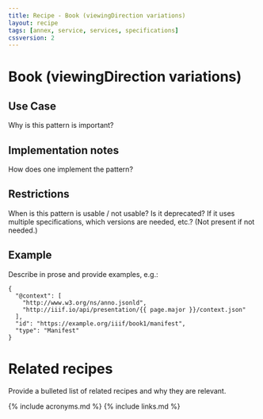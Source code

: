 ```yaml
---
title: Recipe - Book (viewingDirection variations)
layout: recipe
tags: [annex, service, services, specifications]
cssversion: 2
---
```





# Book (viewingDirection variations)

## Use Case

Why is this pattern is important?

## Implementation notes

How does one implement the pattern?

## Restrictions

When is this pattern is usable / not usable? Is it deprecated? If it uses multiple specifications, which versions are needed, etc.? (Not present if not needed.)

## Example

Describe in prose and provide examples, e.g.: 

``` json-doc
{
  "@context": [
    "http://www.w3.org/ns/anno.jsonld",
    "http://iiif.io/api/presentation/{{ page.major }}/context.json"
  ],
  "id": "https://example.org/iiif/book1/manifest",
  "type": "Manifest" 
}
```

# Related recipes

Provide a bulleted list of related recipes and why they are relevant.


{% include acronyms.md %}
{% include links.md %}

